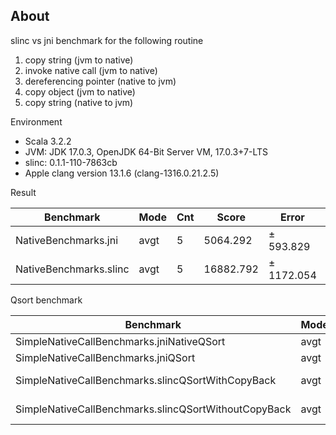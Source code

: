 ## About

slinc vs jni benchmark for the following routine

1. copy string (jvm to native)
2. invoke native call (jvm to native)
3. dereferencing pointer (native to jvm)
4. copy object (jvm to native)
5. copy string (native to jvm)

Environment

- Scala 3.2.2
- JVM: JDK 17.0.3, OpenJDK 64-Bit Server VM, 17.0.3+7-LTS
- slinc: 0.1.1-110-7863cb
- Apple clang version 13.1.6 (clang-1316.0.21.2.5)

Result

| Benchmark              | Mode | Cnt | Score     | Error      | Units |
| ---------------------- | ---- | --- | --------- | ---------- | ----- |
| NativeBenchmarks.jni   | avgt | 5   | 5064.292  | ±  593.829 | ns/op |
| NativeBenchmarks.slinc | avgt | 5   | 16882.792 | ± 1172.054 | ns/op |


Qsort benchmark

| Benchmark                                            | Mode | Cnt | Score       | Error        | Units |
| ---------------------------------------------------- | ---- | --- | ----------- | ------------ | ----- |
| SimpleNativeCallBenchmarks.jniNativeQSort            | avgt | 5   | 4113.280    | ±    184.594 | ns/op |
| SimpleNativeCallBenchmarks.jniQSort                  | avgt | 5   | 281968.369  | ±   4070.398 | ns/op |
| SimpleNativeCallBenchmarks.slincQSortWithCopyBack    | avgt | 5   | 1609949.152 | ± 429499.499 | ns/op |
| SimpleNativeCallBenchmarks.slincQSortWithoutCopyBack | avgt | 5   | 1574451.526 | ± 378398.468 | ns/op |